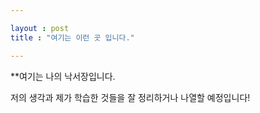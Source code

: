 ```yaml
---

layout : post
title : "여기는 이런 곳 입니다."

---
```


**여기는 나의 낙서장입니다.

저의 생각과 제가 학습한 것들을 잘 정리하거나 나열할 예정입니다!
